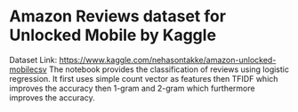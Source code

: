 # Amazon Reviews dataset for Unlocked Mobile by Kaggle
Dataset Link: https://www.kaggle.com/nehasontakke/amazon-unlocked-mobilecsv
The notebook provides the classification of reviews using logistic regression.
It first uses simple count vector as features
then TFIDF which improves the accuracy
then 1-gram and 2-gram which furthermore improves the accuracy.
